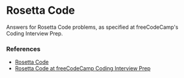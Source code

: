 <h1>Rosetta Code</h1>

<p>Answers for Rosetta Code problems, as specified at freeCodeCamp's Coding Interview Prep.<p>

<h3>References</h3>

<ul>
  <li><a href="https://www.rosettacode.org/wiki/Rosetta_Code">
    Rosetta Code
  </a></li>

  <li><a href="https://www.freecodecamp.org/learn/coding-interview-prep/#rosetta-code">
    Rosetta Code at freeCodeCamp Coding Interview Prep
  </a></li>
<ul>
